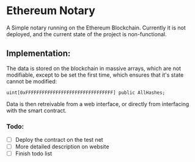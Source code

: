 # Ethereum Notary

A Simple notary running on the Ethereum Blockchain. Currently it is not deployed, and the current state of the project is non-functional.

## Implementation:
The data is stored on the blockchain in massive arrays, which are not modifiable, except to be set the first time, which ensures that it's state cannot be modified:

```
uint[0xFFFFFFFFFFFFFFFFFFFFFFFFFFFFFFFF] public AllHashes;
```

Data is then retreivable from a web interface, or directly from interfacing with the smart contract.

### Todo:

- [ ] Deploy the contract on the test net
- [ ] More detailed description on website
- [ ] Finish todo list
